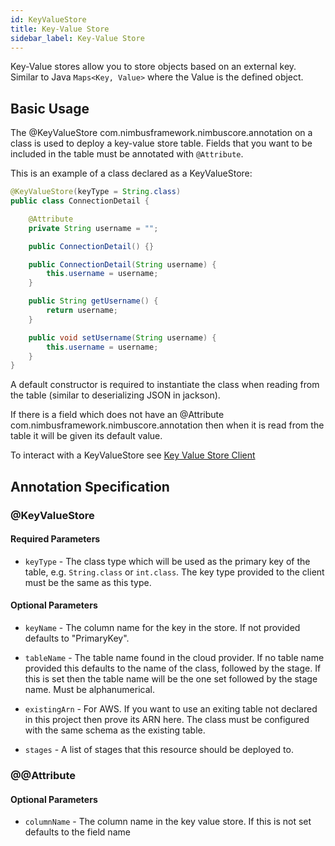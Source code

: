 ```yaml
---
id: KeyValueStore
title: Key-Value Store
sidebar_label: Key-Value Store
---
```


Key-Value stores allow you to store objects based on an external key. Similar to Java `Maps<Key, Value>` where the Value is the defined object. 

## Basic Usage
The @KeyValueStore com.nimbusframework.nimbuscore.annotation on a class is used to deploy a key-value store table. Fields that you want to be included in the table must be annotated with `@Attribute`. 

This is an example of a class declared as a KeyValueStore: 

```java
@KeyValueStore(keyType = String.class)
public class ConnectionDetail {

    @Attribute
    private String username = "";

    public ConnectionDetail() {}

    public ConnectionDetail(String username) {
        this.username = username;
    }

    public String getUsername() {
        return username;
    }

    public void setUsername(String username) {
        this.username = username;
    }
}
```

A default constructor is required to instantiate the class when reading from the table (similar to deserializing JSON in jackson). 

If there is a field which does not have an @Attribute com.nimbusframework.nimbuscore.annotation then when it is read from the table it will be given its default value.

To interact with a KeyValueStore see [Key Value Store Client](clients/KeyValueStoreClient.md)



## Annotation Specification
### @KeyValueStore
#### Required Parameters
* `keyType` - The class type which will be used as the primary key of the table, e.g. `String.class` or `int.class`. The key type provided to the client must be the same as this type. 


#### Optional Parameters
* `keyName` - The column name for the key in the store. If not provided defaults to "PrimaryKey". 

* `tableName` - The table name found in the cloud provider. If no table name provided this defaults to the name of the class, followed by the stage. If this is set then the table name will be the one set followed by the stage name. Must be alphanumerical.

* `existingArn` - For AWS. If you want to use an exiting table not declared in this project then prove its ARN here. The class must be configured with the same schema as the existing table. 

* `stages` - A list of stages that this resource should be deployed to. 

### @@Attribute
#### Optional Parameters

* `columnName` - The column name in the key value store. If this is not set defaults to the field name
